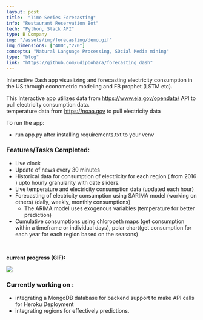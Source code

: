 ```yaml
---
layout: post
title:  "Time Series Forecasting"
info: "Restaurant Reservation Bot"
tech: "Python, Slack API"
type: B Company
img: "/assets/img/forecasting/demo.gif" 
img_dimensions: ["400","270"]
concepts: "Natural Language Processing, SOcial Media mining"
type: "blog"
link: "https://github.com/udipbohara/forecasting_dash"
---
```


Interactive Dash app visualizing and forecasting electricity consumption in the US through econometric modeling and FB prophet (LSTM etc).

This Interactive app utilizes data from https://www.eia.gov/opendata/ API to pull electricity consumption data.<br>
temperature data from https://noaa.gov to pull electricity data 

To run the app:
- run app.py after installing requirements.txt to your venv

### Features/Tasks Completed:
- Live clock
- Update of news every 30 minutes
- Historical data for consumption of electricity for each region ( from 2016 ) upto hourly granularity with date sliders.
- Live temperature and electricity consumption data (updated each hour) 
- Forecasting of electricity consumption using SARIMA model (working on others) (daily, weekly, monthly consumptions)
    - The ARIMA model uses exogenous variables (temperature for better prediction)
- Cumulative consumptions using chloropeth maps (get consumption within a timeframe or individual days), polar chart(get consumption for each year for each region based on the seasons)
<br>

__current progress (GIF):__

<img src="/assets/img/forecasting/demo.gif">


### Currently working on :
- integrating a MongoDB database for backend support to make API calls for Heroku Deployment
- integrating regions for effectively predictions.





